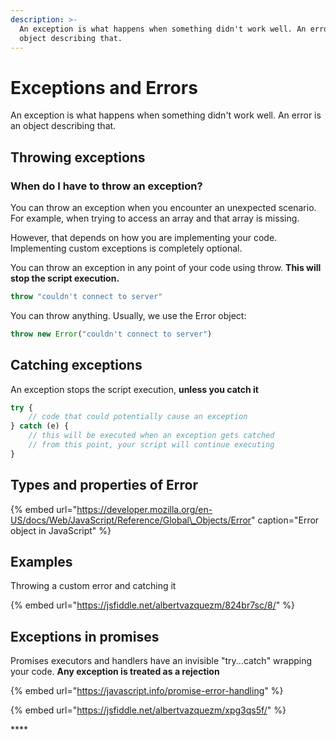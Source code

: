 ```yaml
---
description: >-
  An exception is what happens when something didn't work well. An error is an
  object describing that.
---
```


# Exceptions and Errors

An exception is what happens when something didn't work well. An error is an object describing that.

## Throwing exceptions

### When do I have to throw an exception?

You can throw an exception when you encounter an unexpected scenario. For example, when trying to access an array and that array is missing. 

However, that depends on how you are implementing your code. Implementing custom exceptions is completely optional.

You can throw an exception in any point of your code using throw. **This will stop the script execution.**

```javascript
throw "couldn't connect to server"
```

You can throw anything. Usually, we use the Error object:

```javascript
throw new Error("couldn't connect to server")
```

## Catching exceptions

An exception stops the script execution, **unless you catch it**

```javascript
try {
    // code that could potentially cause an exception
} catch (e) {
    // this will be executed when an exception gets catched
    // from this point, your script will continue executing
}
```

## Types and properties of Error

{% embed url="https://developer.mozilla.org/en-US/docs/Web/JavaScript/Reference/Global\_Objects/Error" caption="Error object in JavaScript" %}

## Examples

Throwing a custom error and catching it 

{% embed url="https://jsfiddle.net/albertvazquezm/824br7sc/8/" %}

## Exceptions in promises

Promises executors and handlers have an invisible "try...catch" wrapping your code. **Any exception is treated as a rejection**

{% embed url="https://javascript.info/promise-error-handling" %}

{% embed url="https://jsfiddle.net/albertvazquezm/xpg3qs5f/" %}

\*\*\*\*














